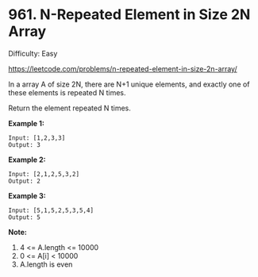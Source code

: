 # 961. N-Repeated Element in Size 2N Array

Difficulty: Easy

https://leetcode.com/problems/n-repeated-element-in-size-2n-array/

In a array A of size 2N, there are N+1 unique elements, and exactly one of these elements is repeated N times.

Return the element repeated N times.

**Example 1:**
```
Input: [1,2,3,3]
Output: 3
```

**Example 2:**
```
Input: [2,1,2,5,3,2]
Output: 2
```

**Example 3:**
```
Input: [5,1,5,2,5,3,5,4]
Output: 5
```

**Note:**

1. 4 <= A.length <= 10000
2. 0 <= A[i] < 10000
3. A.length is even
